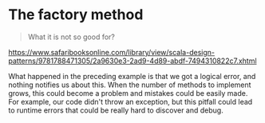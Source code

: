 # The factory method

> What it is not so good for?

https://www.safaribooksonline.com/library/view/scala-design-patterns/9781788471305/2a9630e3-2ad9-4d89-abdf-7494310822c7.xhtml

What happened in the preceding example is that we got a logical error, and nothing notifies us about this. 
When the number of methods to implement grows, this could become a problem and mistakes could be easily made. 
For example, our code didn't throw an exception, but this pitfall could lead to runtime errors that could be really hard to discover and debug.
